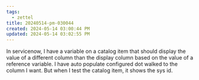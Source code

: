 ```yaml
---
tags:
  - zettel
title: 20240514-pm-030044
created: 2024-05-14 03:00:44 PM
updated: 2024-05-14 03:02:55 PM
---
```

In servicenow, I have a variable on a catalog item that should display the value of a different column than the display column based on the value of a reference variable. I have auto populate configured dot walked to the column I want. But when I test the catalog item, it shows the sys id.
